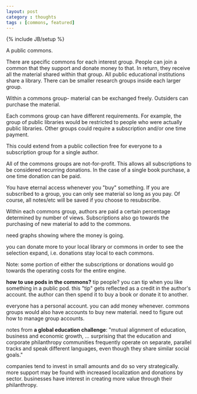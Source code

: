 ```yaml
---
layout: post
category : thoughts
tags : [commons, featured]
---
```

{% include JB/setup %}

A public commons.

There are specific commons for each interest group. People can join a common that they support and
donate money to that. In return, they receive all the material shared within that group. All public
educational institutions share a library. There can be smaller research groups inside each larger
group.

Within a commons group- material can be exchanged freely. Outsiders can purchase the material.

Each commons group can have different requirements. For example, the group of public libraries would
be restricted to people who were actually public libraries. Other groups could require a
subscription and/or one time payment.

This could extend from a public collection free for everyone to a subscription group for a single
author.

All of the commons groups are not-for-profit. This allows all subscriptions to be considered
recurring donations. In the case of a single book purchase, a one time donation can be paid.

You have eternal access whenever you "buy" something. If you are subscribed to a group, you can only
see material so long as you pay. Of course, all notes/etc will be saved if you choose to
resubscribe.

Within each commons group, authors are paid a certain percentage determined by number of views.
Subscriptions also go towards the purchasing of new material to add to the commons.

need graphs showing where the money is going.

you can donate more to your local library or commons in order to see the selection expand, i.e.
donations stay local to each commons.

Note: some portion of either the subscriptions or donations would go towards the operating costs
for the entire engine.

__how to use pods in the commons?__ tip people? you can tip when you like something in a public pod.
this "tip" gets reflected as a credit in the author's account. the author can then spend it to buy a
book or donate it to another.

everyone has a personal account. you can add money whenever. commons groups would also have accounts
to buy new material. need to figure out how to manage group accounts.


notes from __a global education challenge__: "mutual alignment of education, business and economic
growth, ... surprising that the education and corporate philanthropy communities frequently operate
on separate, parallel tracks and speak different languages, even though they share similar social
goals."

companies tend to invest in small amounts and do so very strategically. more support may be found
with increased localization and donations by sector. businesses have interest in creating more value
through their philanthropy.

